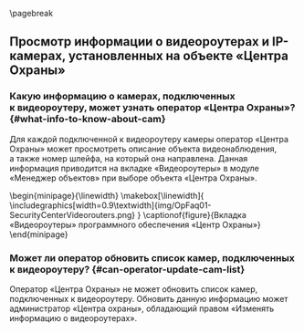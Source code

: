 \pagebreak

## Просмотр информации о видеороутерах и IP-камерах, установленных на объекте «Центра Охраны»

### Какую информацию о камерах, подключенных к видеороутеру, может узнать оператор «Центра Охраны»? {#what-info-to-know-about-cam}

Для каждой подключенной к видеороутеру камеры оператор «Центра Охраны» может просмотреть описание объекта видеонаблюдения, а также номер шлейфа, на который она направлена. Данная информация приводится на вкладке «Видеороутеры» в модуле «Менеджер объектов» при выборе объекта «Центра Охраны».

\begin{minipage}{\linewidth}
	\makebox[\linewidth]{
 		\includegraphics[width=0.9\textwidth]{img/OpFaq01-SecurityCenterVideorouters.png}
 	}
	\captionof{figure}{Вкладка «Видеороутеры» программного обеспечения «Центр Охраны»}
\end{minipage}

### Может ли оператор обновить список камер, подключенных к видеороутеру? {#can-operator-update-cam-list}

Оператор «Центра Охраны» не может обновить список камер, подключенных к видеороутеру. Обновить данную информацию может администратор «Центра охраны», обладающий правом «Изменять информацию о видеороутерах».
